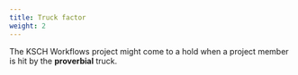 ```yaml
---
title: Truck factor
weight: 2
---
```


The KSCH Workflows project might come to a hold when a project member is
hit by the **proverbial** truck.
